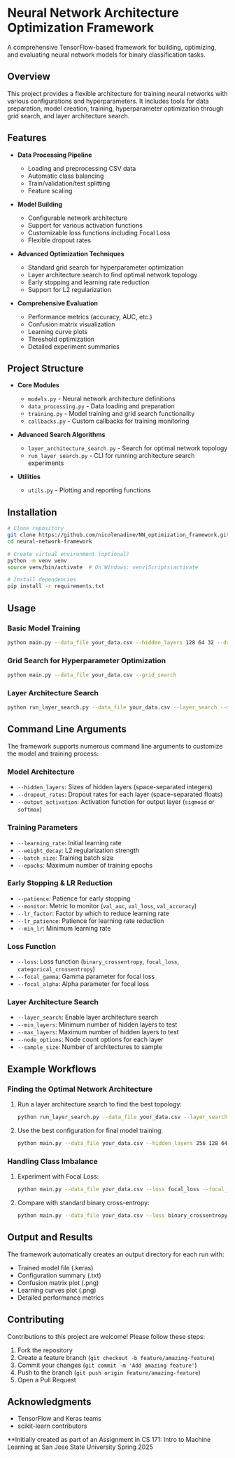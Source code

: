 # Neural Network Architecture Optimization Framework

A comprehensive TensorFlow-based framework for building, optimizing, and evaluating neural network models for binary classification tasks.

## Overview

This project provides a flexible architecture for training neural networks with various configurations and hyperparameters. It includes tools for data preparation, model creation, training, hyperparameter optimization through grid search, and layer architecture search.

## Features

- **Data Processing Pipeline**
  - Loading and preprocessing CSV data
  - Automatic class balancing
  - Train/validation/test splitting
  - Feature scaling

- **Model Building**
  - Configurable network architecture
  - Support for various activation functions
  - Customizable loss functions including Focal Loss
  - Flexible dropout rates

- **Advanced Optimization Techniques**
  - Standard grid search for hyperparameter optimization
  - Layer architecture search to find optimal network topology
  - Early stopping and learning rate reduction
  - Support for L2 regularization

- **Comprehensive Evaluation**
  - Performance metrics (accuracy, AUC, etc.)
  - Confusion matrix visualization
  - Learning curve plots
  - Threshold optimization
  - Detailed experiment summaries

## Project Structure

- **Core Modules**
  - `models.py` - Neural network architecture definitions
  - `data_processing.py` - Data loading and preparation
  - `training.py` - Model training and grid search functionality
  - `callbacks.py` - Custom callbacks for training monitoring

- **Advanced Search Algorithms**
  - `layer_architecture_search.py` - Search for optimal network topology
  - `run_layer_search.py` - CLI for running architecture search experiments

- **Utilities**
  - `utils.py` - Plotting and reporting functions

## Installation

```bash
# Clone repository
git clone https://github.com/nicolenadine/NN_optimization_framework.git)](https://github.com/nicolenadine/NN_optimization_framework.git
cd neural-network-framework

# Create virtual environment (optional)
python -m venv venv
source venv/bin/activate  # On Windows: venv\Scripts\activate

# Install dependencies
pip install -r requirements.txt
```

## Usage

### Basic Model Training

```bash
python main.py --data_file your_data.csv --hidden_layers 128 64 32 --dropout_rates 0.3 0.2 0.1 --learning_rate 0.001 --epochs 100
```

### Grid Search for Hyperparameter Optimization

```bash
python main.py --data_file your_data.csv --grid_search
```

### Layer Architecture Search

```bash
python run_layer_search.py --data_file your_data.csv --layer_search --min_layers 2 --max_layers 4 --node_options 32 64 128 256
```

## Command Line Arguments

The framework supports numerous command line arguments to customize the model and training process:

### Model Architecture
- `--hidden_layers`: Sizes of hidden layers (space-separated integers)
- `--dropout_rates`: Dropout rates for each layer (space-separated floats)
- `--output_activation`: Activation function for output layer (`sigmoid` or `softmax`)

### Training Parameters
- `--learning_rate`: Initial learning rate
- `--weight_decay`: L2 regularization strength
- `--batch_size`: Training batch size
- `--epochs`: Maximum number of training epochs

### Early Stopping & LR Reduction
- `--patience`: Patience for early stopping
- `--monitor`: Metric to monitor (`val_auc`, `val_loss`, `val_accuracy`)
- `--lr_factor`: Factor by which to reduce learning rate
- `--lr_patience`: Patience for learning rate reduction
- `--min_lr`: Minimum learning rate

### Loss Function
- `--loss`: Loss function (`binary_crossentropy`, `focal_loss`, `categorical_crossentropy`)
- `--focal_gamma`: Gamma parameter for focal loss
- `--focal_alpha`: Alpha parameter for focal loss

### Layer Architecture Search
- `--layer_search`: Enable layer architecture search
- `--min_layers`: Minimum number of hidden layers to test
- `--max_layers`: Maximum number of hidden layers to test
- `--node_options`: Node count options for each layer
- `--sample_size`: Number of architectures to sample

## Example Workflows

### Finding the Optimal Network Architecture

1. Run a layer architecture search to find the best topology:
   ```bash
   python run_layer_search.py --data_file your_data.csv --layer_search --experiment_name "arch_search_1"
   ```

2. Use the best configuration for final model training:
   ```bash
   python main.py --data_file your_data.csv --hidden_layers 256 128 64 --dropout_rates 0.3 0.2 0.1 --experiment_name "final_model"
   ```

### Handling Class Imbalance

1. Experiment with Focal Loss:
   ```bash
   python main.py --data_file your_data.csv --loss focal_loss --focal_gamma 2.0 --focal_alpha 0.25 --experiment_name "focal_loss_test"
   ```

2. Compare with standard binary cross-entropy:
   ```bash
   python main.py --data_file your_data.csv --loss binary_crossentropy --experiment_name "bce_baseline"
   ```

## Output and Results

The framework automatically creates an output directory for each run with:

- Trained model file (.keras)
- Configuration summary (.txt)
- Confusion matrix plot (.png)
- Learning curves plot (.png)
- Detailed performance metrics

## Contributing

Contributions to this project are welcome! Please follow these steps:

1. Fork the repository
2. Create a feature branch (`git checkout -b feature/amazing-feature`)
3. Commit your changes (`git commit -m 'Add amazing feature'`)
4. Push to the branch (`git push origin feature/amazing-feature`)
5. Open a Pull Request


## Acknowledgments

- TensorFlow and Keras teams
- scikit-learn contributors

**Initially created as part of an Assignment in CS 171: Intro to Machine Learning at San Jose State University Spring 2025
